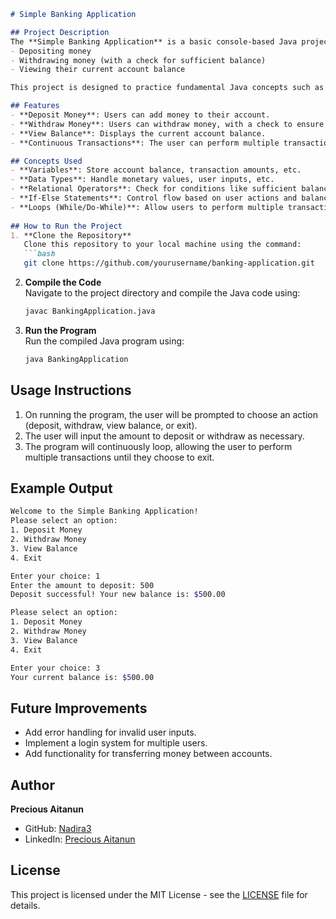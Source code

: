 ```markdown
# Simple Banking Application

## Project Description
The **Simple Banking Application** is a basic console-based Java project that simulates a simple banking system. Users can perform common banking operations such as:
- Depositing money
- Withdrawing money (with a check for sufficient balance)
- Viewing their current account balance

This project is designed to practice fundamental Java concepts such as variables, data types, conditionals, loops, and relational operators.

## Features
- **Deposit Money**: Users can add money to their account.
- **Withdraw Money**: Users can withdraw money, with a check to ensure the balance is sufficient.
- **View Balance**: Displays the current account balance.
- **Continuous Transactions**: The user can perform multiple transactions without restarting the program.

## Concepts Used
- **Variables**: Store account balance, transaction amounts, etc.
- **Data Types**: Handle monetary values, user inputs, etc.
- **Relational Operators**: Check for conditions like sufficient balance before withdrawal.
- **If-Else Statements**: Control flow based on user actions and balance checks.
- **Loops (While/Do-While)**: Allow users to perform multiple transactions within a single session.
  
## How to Run the Project
1. **Clone the Repository**  
   Clone this repository to your local machine using the command:
   ```bash
   git clone https://github.com/yourusername/banking-application.git
   ```

2. **Compile the Code**  
   Navigate to the project directory and compile the Java code using:
   ```bash
   javac BankingApplication.java
   ```

3. **Run the Program**  
   Run the compiled Java program using:
   ```bash
   java BankingApplication
   ```

## Usage Instructions
1. On running the program, the user will be prompted to choose an action (deposit, withdraw, view balance, or exit).
2. The user will input the amount to deposit or withdraw as necessary.
3. The program will continuously loop, allowing the user to perform multiple transactions until they choose to exit.

## Example Output
```bash
Welcome to the Simple Banking Application!
Please select an option:
1. Deposit Money
2. Withdraw Money
3. View Balance
4. Exit

Enter your choice: 1
Enter the amount to deposit: 500
Deposit successful! Your new balance is: $500.00

Please select an option:
1. Deposit Money
2. Withdraw Money
3. View Balance
4. Exit

Enter your choice: 3
Your current balance is: $500.00
```

## Future Improvements
- Add error handling for invalid user inputs.
- Implement a login system for multiple users.
- Add functionality for transferring money between accounts.

## Author
**Precious Aitanun**  
- GitHub: [Nadira3](https://github.com/Nadira3)  
- LinkedIn: [Precious Aitanun](https://linkedin.com/in/precious-aitanun)

## License
This project is licensed under the MIT License - see the [LICENSE](LICENSE) file for details.
```
